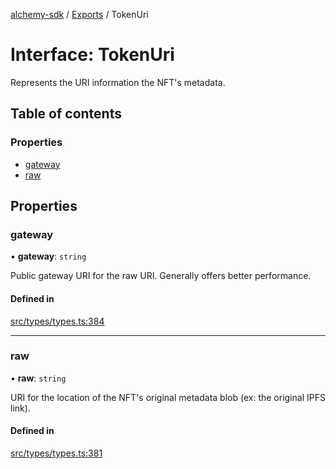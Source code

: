 [alchemy-sdk](../README.md) / [Exports](../modules.md) / TokenUri

# Interface: TokenUri

Represents the URI information the NFT's metadata.

## Table of contents

### Properties

- [gateway](TokenUri.md#gateway)
- [raw](TokenUri.md#raw)

## Properties

### gateway

• **gateway**: `string`

Public gateway URI for the raw URI. Generally offers better performance.

#### Defined in

[src/types/types.ts:384](https://github.com/alchemyplatform/alchemy-sdk-js/blob/145ea50/src/types/types.ts#L384)

___

### raw

• **raw**: `string`

URI for the location of the NFT's original metadata blob (ex: the original
IPFS link).

#### Defined in

[src/types/types.ts:381](https://github.com/alchemyplatform/alchemy-sdk-js/blob/145ea50/src/types/types.ts#L381)
